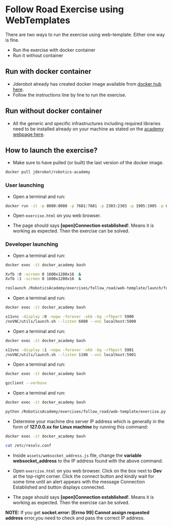 # Follow Road Exercise using WebTemplates

There are two ways to run the exercise using web-template. Either one way is fine.

- Run the exercise with docker container
- Run it without container

## Run with docker container

- Jderobot already has created docker image available from [docker hub here](https://hub.docker.com/r/jderobot/robotics-academy/).
- Follow the instructions line by line to run the exercise.

## Run without docker container

- All the generic and specific infrastructures including required libraries need to be installed already on your machine as stated on the [academy webpage here](http://jderobot.github.io/RoboticsAcademy/installation/).

## How to launch the exercise?

- Make sure to have pulled (or built) the last version of the docker image.
```bash
docker pull jderobot/robotics-academy
```

### User launching

- Open a terminal and run:
```bash
docker run -it -p 8080:8080 -p 7681:7681 -p 2303:2303 -p 1905:1905 -p 8765:8765 -p 6080:6080 jderobot/robotics-academy python3.8 manager.py
```

- Open `exercise.html` on you web browser.

- The page should says **[open]Connection established!**. Means it is working as expected. Then the exercise can be solved.

### Developer launching
- Open a terminal and run:
```bash
docker exec -it docker_academy bash

Xvfb :0 -screen 0 1600x1200x16  &
Xvfb :1 -screen 0 1600x1200x16  &

roslaunch /RoboticsAcademy/exercises/follow_road/web-template/launch/follow_road.launch
```

- Open a terminal and run:
```bash
docker exec -it docker_academy bash

x11vnc -display :0 -nopw -forever -xkb -bg -rfbport 5900
/noVNC/utils/launch.sh --listen 6080 --vnc localhost:5900
```

- Open a terminal and run:
```bash
docker exec -it docker_academy bash

x11vnc -display :1 -nopw -forever -xkb -bg -rfbport 5901
/noVNC/utils/launch.sh --listen 1108 --vnc localhost:5901
```

- Open a terminal and run:
```bash
docker exec -it docker_academy bash

gzclient --verbose
```

- Open a terminal and run:
```bash
docker exec -it docker_academy bash

python /RoboticsAcademy/exercises/follow_road/web-template/exercise.py 0.0.0.0
```

- Determine your machine dns server IP address which is generally in the form of **127.0.0.xx for Linux machine** by running this command:
```bash
docker exec -it docker_academy bash

cat /etc/resolv.conf
```

- Inside `assets/websocket_address.js` file, change the **variable websocket_address** to the IP address found with the above command.

- Open `exercise.html` on you web browser. Click on the box next to **Dev** at the top-right corner. Click the connect button and kindly wait for some time until an alert appears with the message Connection Established and button displays connected.

- The page should says **[open]Connection established!**. Means it is working as expected. Then the exercise can be solved.

**__NOTE:__**  If you get **socket.error: [Errno 99] Cannot assign requested address** error,you need to check and pass the correct IP address.
